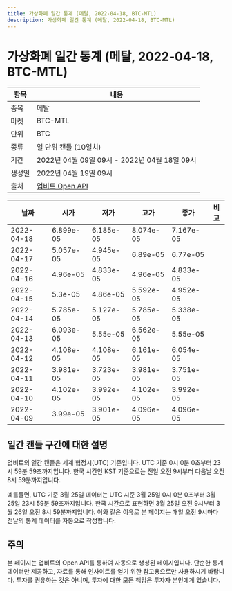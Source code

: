 ```yaml
---
title: 가상화폐 일간 통계 (메탈, 2022-04-18, BTC-MTL)
description: 가상화폐 일간 통계 (메탈, 2022-04-18, BTC-MTL)
---
```



가상화폐 일간 통계 (메탈, 2022-04-18, BTC-MTL)
===

|항목|내용|
|--|--|
|종목|메탈|
|마켓|BTC-MTL|
|단위|BTC|
|종류|일 단위 캔들 (10일치)|
|기간|2022년 04월 09일 09시 - 2022년 04월 18일 09시|
|생성일|2022년 04월 19일 09시|
|출처|[업비트 Open API](https://docs.upbit.com)|


|날짜|시가|저가|고가|종가|비고|
|--|--|--|--|--|--|
|2022-04-18|6.899e-05|6.185e-05|8.074e-05|7.167e-05|    |
|2022-04-17|5.057e-05|4.945e-05|6.89e-05|6.77e-05|    |
|2022-04-16|4.96e-05|4.833e-05|4.96e-05|4.833e-05|    |
|2022-04-15|5.3e-05|4.86e-05|5.592e-05|4.952e-05|    |
|2022-04-14|5.785e-05|5.127e-05|5.785e-05|5.338e-05|    |
|2022-04-13|6.093e-05|5.55e-05|6.562e-05|5.55e-05|    |
|2022-04-12|4.108e-05|4.108e-05|6.161e-05|6.054e-05|    |
|2022-04-11|3.981e-05|3.723e-05|3.981e-05|3.751e-05|    |
|2022-04-10|4.102e-05|3.992e-05|4.102e-05|3.992e-05|    |
|2022-04-09|3.99e-05|3.901e-05|4.096e-05|4.096e-05|    |


일간 캔들 구간에 대한 설명
---


업비트의 일간 캔들은 세계 협정시(UTC) 기준입니다. 
UTC 기준 0시 0분 0초부터 23시 59분 59초까지입니다. 
한국 시간인 KST 기준으로는 전일 오전 9시부터 다음날 오전 8시 59분까지입니다. 


예를들면, UTC 기준 3월 25일 데이터는 UTC 시준 3월 25일 0시 0분 0초부터 3월 25일 23시 59분 59초까지입니다. 
한국 시간으로 표현하면 3월 25일 오전 9시부터 3월 26일 오전 8시 59분까지입니다. 
이와 같은 이유로 본 페이지는 매일 오전 9시마다 전날의 통계 데이터를 자동으로 작성합니다. 


주의
---


본 페이지는 업비트의 Open API를 통하여 자동으로 생성된 페이지입니다. 
단순한 통계 데이터만 제공하고, 자료를 통해 인사이트를 얻기 위한 참고용으로만 사용하시기 바랍니다. 
투자를 권유하는 것은 아니며, 투자에 대한 모든 책임은 투자자 본인에게 있습니다. 
